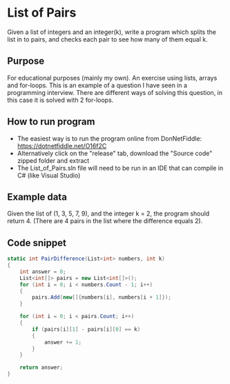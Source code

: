 # List of Pairs

Given a list of integers and an integer(k), write a program which splits the list in to pairs, and checks each pair to see how many of them equal k.

## Purpose

For educational purposes (mainly my own). An exercise using lists, arrays and for-loops. This is an example of a question I have seen in a programming interview. There are different ways of solving this question, in this case it is solved with 2 for-loops.

## How to run program

- The easiest way is to run the program online from DonNetFiddle: https://dotnetfiddle.net/O16f2C
- Alternatively click on the "release" tab, download the "Source code" zipped folder and extract
- The List_of_Pairs.sln file will need to be run in an IDE that can compile in C# (like Visual Studio)

## Example data

Given the list of (1, 3, 5, 7, 9), and the integer k = 2, the program should return 4.
(There are 4 pairs in the list where the difference equals 2). 

## Code snippet

```C#
static int PairDifference(List<int> numbers, int k)
{
	int answer = 0;
	List<int[]> pairs = new List<int[]>();
	for (int i = 0; i < numbers.Count - 1; i++)
	{
		pairs.Add(new[]{numbers[i], numbers[i + 1]});
	}

	for (int i = 0; i < pairs.Count; i++)
	{
		if (pairs[i][1] - pairs[i][0] == k)
		{
			answer += 1;
		}
	}

	return answer;
}
```

